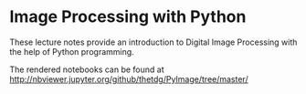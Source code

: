 # Image Processing with Python
These lecture notes provide an introduction to Digital Image Processing with the help of Python programming.

The rendered notebooks can be found at http://nbviewer.jupyter.org/github/thetdg/PyImage/tree/master/
